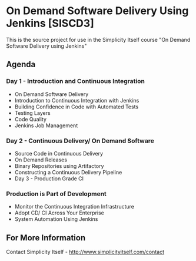On Demand Software Delivery Using Jenkins [SISCD3]
==================



This is the source project for use in the Simplicity Itself course "On Demand Software Delivery using Jenkins"

## Agenda
### Day 1 - Introduction and Continuous Integration

* On Demand Software Delivery
* Introduction to Continuous Integration with Jenkins
* Building Confidence in Code with Automated Tests
* Testing Layers
* Code Quality
* Jenkins Job Management

### Day 2 - Continuous Delivery/ On Demand Software

* Source Code in Continuous Delivery
* On Demand Releases
* Binary Repositories using Artifactory
* Constructing a Continuous Delivery Pipeline
* Day 3 - Production Grade CI

### Production is Part of Development

* Monitor the Continuous Integration Infrastructure
* Adopt CD/ CI Across Your Enterprise
* System Automation Using Jenkins

## For More Information

Contact Simplicity Itself - http://www.simplicityitself.com/contact
